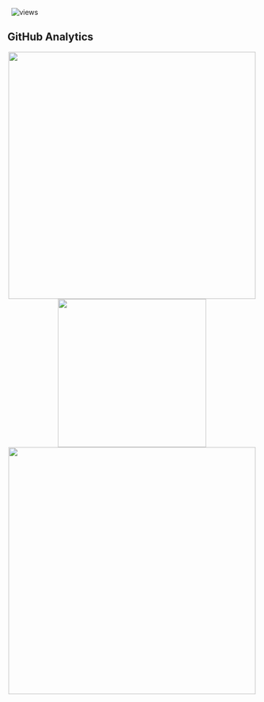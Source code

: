 <!-- # Hi I'm Chirag Sidana 
<br /> -->

 &nbsp; ![views](https://komarev.com/ghpvc/?username=chiragsidana)

<!-- ## BE - Computer Science student at Thapar Institute -->
<!-- 
*  I like to explore new technologies and develop software solutions and quick hacks.
*  I'm on track for learning more about Network Security and Block Chain.
*  I’m looking to collaborate with anyone on projects.
*  Feel free to reach out to me for some interesting discussion. -->

<!-- ##  Find me on:

<p align="center">
 <a href="https://linkedin.com/in/chiragsidana"><img src="linkedin2.png" alt="LinkedIn" height="80" style="vertical-align:top; margin:4px"></a> &nbsp; &nbsp; &nbsp;
 <a href="mailto:chiragsidana2709@gmail.com"> <img src="mail2.png" alt="" height="70" style="vertical-align:top; margin:4px"></a> &nbsp; &nbsp; &nbsp;
 <a href="https://instagram.com/chiragsidanaa"> <img src="insta2.png" alt="Python" height="70" style="vertical-align:top; margin:4px"></a>
</p>

<br /> -->

<!-- ##  Languages and Tools:
<p align="center">
<img src="cpp.png" alt="CPP" height="70" style="vertical-align:top; margin:4px"> -->


<!-- <img src="django.png" alt="Django" height="70" style="vertical-align:top; margin:4px">
<img src="go.png" alt="Go" height="70" style="vertical-align:top; margin:4px"> -->


<!-- <img src="html.png" alt="HTML" height="70" style="vertical-align:top; margin:4px">
<img src="css_1.png" alt="CSS" height="70" style="vertical-align:top; margin:4px">
<img src="linux_1.png" alt="CSS" height="70" style="vertical-align:top; margin:4px">
<img src="wireshark.png" alt="CSS" height="70" style="vertical-align:top; margin:4px"> -->


<!-- <img src="js.png" alt="JS" height="70" style="vertical-align:top; margin:4px">
<img src="mongo.png" alt="Mongodb" height="70" style="vertical-align:top; margin:4px"> -->
<!-- <img src="npm.png" alt="NPM" height="70" style="vertical-align:top; margin:4px"> -->
<!-- <img src="php.png" alt="PHP" height="70" style="vertical-align:top; margin:4px"> -->


<!-- <img src="py.png" alt="PYTHON" height="70" style="vertical-align:top; margin:4px">
<img src="unity.png" alt="UNITY" height="70" style="vertical-align:top; margin:4px">
<img src="vs.png" alt="Visual Studio" height="70" style="vertical-align:top; margin:4px">
</p>

<br /> -->

##  GitHub Analytics

<p align = "center">
  <img src = "https://github-readme-stats.vercel.app/api?username=chiragsidana&show_icons=true&theme=dark" width = 500>
  <img src = "https://github-readme-stats.vercel.app/api/top-langs/?username=chiragsidana&theme=dark" width = 300>
  <!-- <img src = "https://github-readme-streak-stats.herokuapp.com/?user=chiragsidana&theme=dark&hide_border=true" width = 500> -->
   <img src = "http://github-readme-streak-stats.herokuapp.com?user=chiragsidana&theme=dark&fire=46D1E4&ring=46D1E4&currStreakLabel=46D1E4&border=DDDDDD&currStreakNum=FFFFFF&sideLabels=46D1E4&dates=FA8B00" width = 500>
</p>

<!-- <p align = "center">
  <img src = "https://github-readme-stats.vercel.app/api?username=sudhnsh&show_icons=true&theme=dark" width = 500>
  <img src = "https://github-readme-stats.vercel.app/api/top-langs/?username=sudhnsh&theme=dark" width = 300>
  <img src = "http://github-readme-streak-stats.herokuapp.com?user=sudhnsh&theme=dark&fire=46D1E4&ring=46D1E4&currStreakLabel=46D1E4&border=DDDDDD&currStreakNum=FFFFFF&sideLabels=46D1E4&dates=FA8B00" width = 500>
</p> -->
